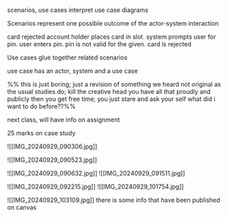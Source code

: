scenarios, use cases
interpret use case diagrams

Scenarios represent one possible outcome of the actor-system interaction

card rejected
account holder places card in slot. system prompts user for pin. user enters pin.
pin is not valid for the given. card is rejected

Use cases glue together related scenarios

use case has
an actor, system and a use case

%% this is just boring; just a revision of something we heard
not original as the usual studies do; kill the creative head you have
all that proudly and publicly
then you get free time; you just stare and ask your self
what did i want to do before??%%

next class, will have info on assignment

25 marks on case study

![[IMG_20240929_090306.jpg]]

![[IMG_20240929_090523.jpg]]

![[IMG_20240929_090632.jpg]]
![[IMG_20240929_091511.jpg]]

![[IMG_20240929_092215.jpg]]
![[IMG_20240929_101754.jpg]]

![[IMG_20240929_103109.jpg]]
there is some info that have been published on canvas